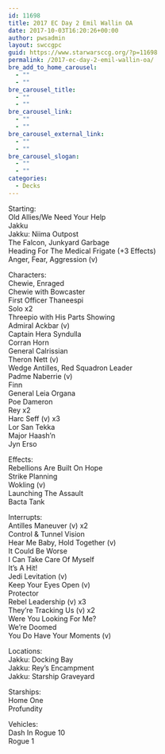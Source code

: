 ```yaml
---
id: 11698
title: 2017 EC Day 2 Emil Wallin OA
date: 2017-10-03T16:20:26+00:00
author: pwsadmin
layout: swccgpc
guid: https://www.starwarsccg.org/?p=11698
permalink: /2017-ec-day-2-emil-wallin-oa/
bre_add_to_home_carousel:
  - ""
  - ""
bre_carousel_title:
  - ""
  - ""
bre_carousel_link:
  - ""
  - ""
bre_carousel_external_link:
  - ""
  - ""
bre_carousel_slogan:
  - ""
  - ""
categories:
  - Decks
---
```

Starting:  
Old Allies/We Need Your Help  
Jakku  
Jakku: Niima Outpost  
The Falcon, Junkyard Garbage  
Heading For The Medical Frigate (+3 Effects)  
Anger, Fear, Aggression (v)

Characters:  
Chewie, Enraged  
Chewie with Bowcaster  
First Officer Thaneespi  
Solo x2  
Threepio with His Parts Showing  
Admiral Ackbar (v)  
Captain Hera Syndulla  
Corran Horn  
General Calrissian  
Theron Nett (v)  
Wedge Antilles, Red Squadron Leader  
Padme Naberrie (v)  
Finn  
General Leia Organa  
Poe Dameron  
Rey x2  
Harc Seff (v) x3  
Lor San Tekka  
Major Haash’n  
Jyn Erso

Effects:  
Rebellions Are Built On Hope  
Strike Planning  
Wokling (v)  
Launching The Assault  
Bacta Tank

Interrupts:  
Antilles Maneuver (v) x2  
Control & Tunnel Vision  
Hear Me Baby, Hold Together (v)  
It Could Be Worse  
I Can Take Care Of Myself  
It’s A Hit!  
Jedi Levitation (v)  
Keep Your Eyes Open (v)  
Protector  
Rebel Leadership (v) x3  
They’re Tracking Us (v) x2  
Were You Looking For Me?  
We’re Doomed  
You Do Have Your Moments (v)

Locations:  
Jakku: Docking Bay  
Jakku: Rey’s Encampment  
Jakku: Starship Graveyard

Starships:  
Home One  
Profundity

Vehicles:  
Dash In Rogue 10  
Rogue 1